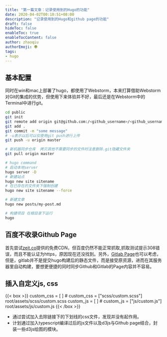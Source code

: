 ```yaml
---
title: "第一篇文章：记录使用到的Hugo的功能"
date: 2020-04-02T00:10:51+08:00
description: "记录使用到的Hugo和github page的功能"
draft: false
hideToc: false
enableToc: true
enableTocContent: false
author: zhaoqiu
authorEmoji: 👽
tags: 
- hugo
---
```


## 基本配置
 同时在win和mac上部署了hugo，都使用了Webstorm，本来打算借助Webstorm对Git的集成的优势，但使用下来体验并不好，最后还是在Webstorm中的Terminal中进行git。

``` Bash
cd public
git init
git remote add origin git@github.com:/<github_username>/<github_username>.github.io.git
git add .
git commit -m "some message"
# -u表示以后可以仅使用git push进行上传
git push -u origin master

# 新机器同步仓库  拷贝其他不需要同步的文件时注意删除.git隐藏文件夹
git pull origin master
```

``` Bash
# hugo command
# 启动本地server
hugo server -D
# 新建站点
hugo new site sitename
# 在已存在的文件夹下强制创建
hugo new site sitename --force

# 新建文章
hugo new posts/my-post.md

# 构建项目 在根目录下运行
hugo

```


## 百度不收录Github Page

首先尝试[zeit.co](https://zeit.co/)提供的免费CDN，但百度仍然不能正常抓取,抓取测试提示308错误，而且不能认证为https，原因现在还没找到。另外，[Gitlab Page](https://about.gitlab.com/blog/2016/04/07/gitlab-pages-setup/)也可以考虑，但是，gitlab并不是提交hugo构建后的静态文件，而是接受原资源，进而在其服务器里自动构建，要想更便捷的同时同步Github和Gitlab的Page内容并不容易。


## 插入自定义js, css

{{< box >}}
custom_css = [ ] # custom_css = ["scss/custom.scss"] root/assets/scss/custom.scss
custom_js = [ ] # custom_js = ["js/custom.js"] root/assets/js/custom.js
{{< /box >}}

- 通过尝试加入去除链接下的下划线的css文件，发现并没有起作用。
- 计划通过加入typescript编译过后的js文件以及d3js与Github page结合，封装一些d3js绘图的模块。
